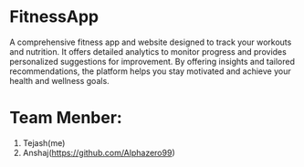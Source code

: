 # FitnessApp
 A comprehensive fitness app and website designed to track your workouts and nutrition. It offers detailed analytics to monitor progress and provides personalized suggestions for improvement. By offering insights and tailored recommendations, the platform helps you stay motivated and achieve your health and wellness goals.

 # Team Menber:
 1. Tejash(me)
 2. Anshaj(https://github.com/Alphazero99)

